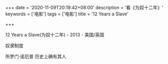 +++
date = '2020-11-09T20:19:42+08:00'
description = '看《为奴十二年》'
keywords = ['电影']
tags = ['电影']
title = '12 Years a Slave'

+++

12 Years a Slave(为奴十二年) - 2013 - 美国/英国

奴隶制度

所罗门·诺厄普 历史上确有其人
